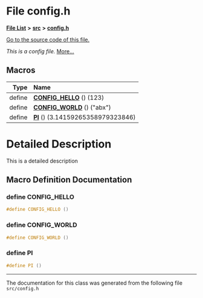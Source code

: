 
# File config.h


[**File List**](files.md) **>** [**src**](dir_68267d1309a1af8e8297ef4c3efbcdba.md) **>** [**config.h**](config_8h.md)

[Go to the source code of this file.](config_8h_source.md)

_This is a config file._ [More...](#detailed-description)























## Macros

| Type | Name |
| ---: | :--- |
| define  | [**CONFIG\_HELLO**](config_8h.md#define-config-hello)  () (123)<br> |
| define  | [**CONFIG\_WORLD**](config_8h.md#define-config-world)  () ("abx")<br> |
| define  | [**PI**](config_8h.md#define-pi)  () (3.14159265358979323846)<br> |

# Detailed Description


This is a detailed description 


    
## Macro Definition Documentation



### define CONFIG\_HELLO 


```cpp
#define CONFIG_HELLO () 
```



### define CONFIG\_WORLD 


```cpp
#define CONFIG_WORLD () 
```



### define PI 


```cpp
#define PI () 
```



------------------------------
The documentation for this class was generated from the following file `src/config.h`